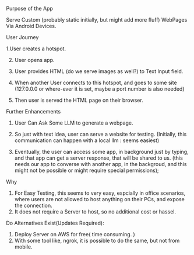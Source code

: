 Purpose of the App

Serve Custom (probably static initially, but might add more fluff) WebPages Via Android Devices.

User Journey

1.User creates a hotspot. 

2. User opens app. 

3. User provides HTML (do we serve images as well?) to Text Input field.

4. When another User connects to this hotspot, and goes to some site
   (127.0.0.0 or where-ever it is set, maybe a port number is also needed)

5. Then user is served the HTML page on their browser. 

Further Enhancements

1. User Can Ask Some LLM to generate a webpage.

2. So just with text idea, user can serve a website for testing.
   (Initially, this communication can happen with a local llm : seems easiest)

3. Eventually, the user can access some app, in background just by typing, and that app can get
   a server response, that will be shared to us. 
   (this needs our app to converse with another app, in the backgroud, and this might not be possible
   	or might require special permissions);

 Why

 1. For Easy Testing, this seems to very easy, espcially in office scenarios, where users are
 not allowed to host anything on their PCs, and expose the connection.
 2. It does not require a Server to host, so no additional cost or hassel.

 Do Alternatives Exist(Updates Required):

 1. Deploy Server on AWS for free( time consuming. )
 2. With some tool like, ngrok, it is possible to do the same, but not from mobile.

